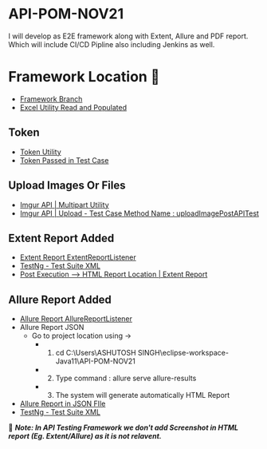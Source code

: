 # API-POM-NOV21
I will develop as E2E framework along with Extent, Allure and PDF report. Which will include CI/CD Pipline also including Jenkins as well.

# Framework Location &#x1F4D8;
- [Framework Branch](https://github.com/asingh403/API-POM-NOV21/tree/master)
- [Excel Utility Read and Populated](https://github.com/asingh403/API-POM-NOV21/blob/master/src/main/java/com/qa/api/gorest/util/ExcelUtil.java)

## Token
- [Token Utility](https://github.com/asingh403/API-POM-NOV21/blob/master/src/main/java/com/qa/api/gorest/util/Token.java)
- [Token Passed in Test Case](https://github.com/asingh403/API-POM-NOV21/blob/master/src/test/java/com/qa/api/gorest/tests/GetImgurAPITest.java)

## Upload Images Or Files
- [Imgur API | Multipart Utility](https://github.com/asingh403/API-POM-NOV21/blob/master/src/main/java/com/qa/api/gorest/restclient/RestClient.java)
- [Imgur API | Upload - Test Case Method Name : uploadImagePostAPITest](https://github.com/asingh403/API-POM-NOV21/blob/master/src/test/java/com/qa/api/gorest/tests/GetImgurAPITest.java)

## Extent Report Added
- [Extent Report ExtentReportListener](https://github.com/asingh403/API-POM-NOV21/blob/master/src/main/java/com/qa/api/gorest/listeners/ExtentReportListener.java)
- [TestNg - Test Suite XML](https://github.com/asingh403/API-POM-NOV21/blob/master/src/test/resources/testrunners/testng.xml)
- [Post Execution --> HTML Report Location | Extent Report](https://github.com/asingh403/API-POM-NOV21/tree/master/build)


## Allure Report Added
- [Allure Report AllureReportListener](https://github.com/asingh403/API-POM-NOV21/blob/master/src/main/java/com/qa/api/gorest/listeners/ExtentReportListener.java)
- Allure Report JSON
  - Go to project location using -> 
    - 1. cd C:\Users\ASHUTOSH SINGH\eclipse-workspace-Java11\API-POM-NOV21
    - 2. Type command : allure serve allure-results
    - 3. The system will generate automatically HTML Report
- [Allure Report in JSON FIle](https://github.com/asingh403/API-POM-NOV21/tree/master/allure-results)
- [TestNg - Test Suite XML](https://github.com/asingh403/API-POM-NOV21/blob/master/src/test/resources/testrunners/testng.xml)

🔺 ***Note: In API Testing Framework we don't add Screenshot in HTML report (Eg. Extent/Allure) as it is not relavent.***

